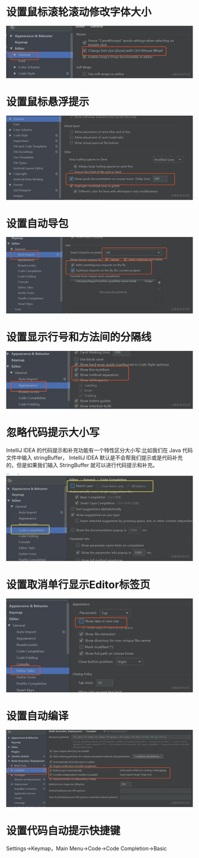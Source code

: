 # 设置鼠标滚轮滚动修改字体大小

![](img/1.jpg)

# 设置鼠标悬浮提示

![](img/2.jpg)

# 设置自动导包

![](img/3.jpg)

# 设置显示行号和方法间的分隔线

![](img/4.jpg)

# 忽略代码提示大小写

IntelliJ IDEA 的代码提示和补充功能有一个特性区分大小写:比如我们在 Java 代码文件中输入 stringBuffer， IntelliJ IDEA 默认是不会帮我们提示或是代码补充的，但是如果我们输入 StringBuffer 就可以进行代码提示和补充。

![](img/5.jpg)

# 设置取消单行显示Editor标签页

![](img/6.jpg)

# 设置自动编译

![](img/7.jpg)

# 设置代码自动提示快捷键

Settings->Keymap，Main Menu->Code->Code Completion->Basic
